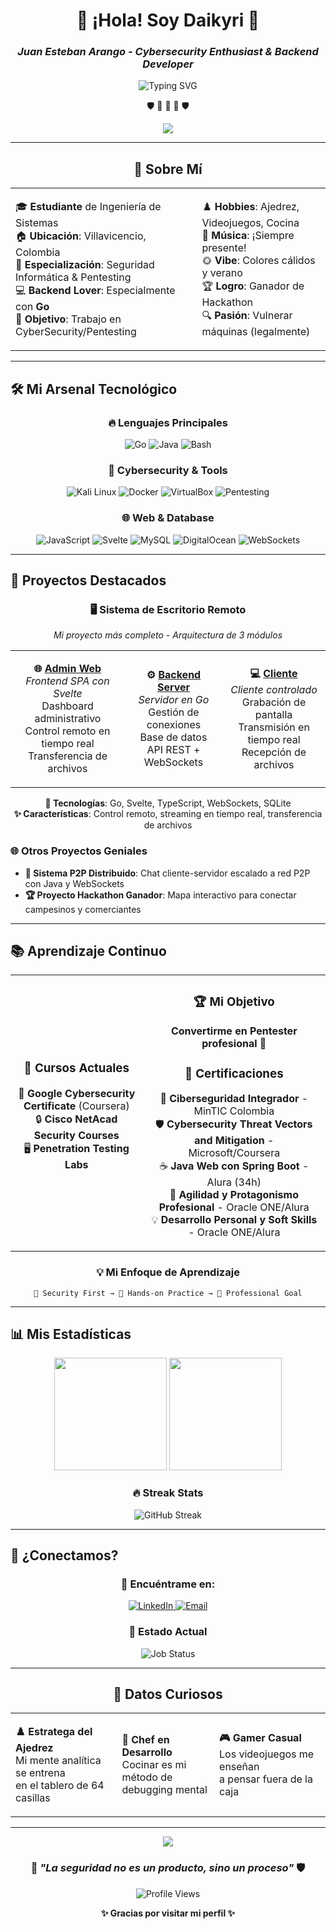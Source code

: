 <!-- Animated Header with Summer Gradient -->
<div align="center">
  
# 🔐 ¡Hola! Soy Daikyri 🎯
### *Juan Esteban Arango - Cybersecurity Enthusiast & Backend Developer*

<img src="https://readme-typing-svg.herokuapp.com?font=Fira+Code&size=20&duration=3000&pause=1000&color=FF69B4&background=FFE4E100&center=true&vCenter=true&multiline=true&width=800&height=120&lines=%F0%9F%94%90+Cybersecurity+Specialist+%7C+Pentesting+%7C+Go+Developer;%F0%9F%8C%8D+Villavicencio%2C+Colombia+%F0%9F%87%A8%F0%9F%87%B4;%F0%9F%8E%AF+Buscando+oportunidades+en+CyberSecurity;%F0%9F%94%93+Especialista+en+Seguridad+Inform%C3%A1tica" alt="Typing SVG" />

<!-- Security Animation -->
<p align="center">
  🛡️ 🔐 🎯 🔐 🛡️
</p>

<img src="https://capsule-render.vercel.app/api?type=waving&color=gradient&customColorList=12,20,14,25,17&height=100&section=header&text=&fontSize=0&animation=twinkling"/>

</div>



---

<!-- About Me Section with Beautiful Cards -->
<div align="center">

## 🎯 Sobre Mí 

<table>
<tr>
<td>

🎓 **Estudiante** de Ingeniería de Sistemas  
🏠 **Ubicación**: Villavicencio, Colombia  
🔐 **Especialización**: Seguridad Informática & Pentesting  
💻 **Backend Lover**: Especialmente con **Go**  
🎯 **Objetivo**: Trabajo en CyberSecurity/Pentesting  

</td>
<td>

♟️ **Hobbies**: Ajedrez, Videojuegos, Cocina  
🎵 **Música**: ¡Siempre presente!  
🌞 **Vibe**: Colores cálidos y verano  
🏆 **Logro**: Ganador de Hackathon  
🔍 **Pasión**: Vulnerar máquinas (legalmente)  

</td>
</tr>
</table>

</div>

---

<!-- Tech Stack with Animated Badges -->
## 🛠️ Mi Arsenal Tecnológico

<div align="center">

### 🔥 Lenguajes Principales
<img src="https://img.shields.io/badge/Go-00ADD8?style=for-the-badge&logo=go&logoColor=white" alt="Go"/>
<img src="https://img.shields.io/badge/Java-ED8B00?style=for-the-badge&logo=openjdk&logoColor=white" alt="Java"/>
<img src="https://img.shields.io/badge/Bash-4EAA25?style=for-the-badge&logo=gnu-bash&logoColor=white" alt="Bash"/>

### 🔐 Cybersecurity & Tools
<img src="https://img.shields.io/badge/Kali_Linux-557C94?style=for-the-badge&logo=kalilinux&logoColor=white" alt="Kali Linux"/>
<img src="https://img.shields.io/badge/Docker-2496ED?style=for-the-badge&logo=docker&logoColor=white" alt="Docker"/>
<img src="https://img.shields.io/badge/VirtualBox-183A61?style=for-the-badge&logo=virtualbox&logoColor=white" alt="VirtualBox"/>
<img src="https://img.shields.io/badge/Pentesting-FF6B6B?style=for-the-badge&logo=hackthebox&logoColor=white" alt="Pentesting"/>

### 🌐 Web & Database
<img src="https://img.shields.io/badge/JavaScript-F7DF1E?style=for-the-badge&logo=javascript&logoColor=black" alt="JavaScript"/>
<img src="https://img.shields.io/badge/Svelte-FF3E00?style=for-the-badge&logo=svelte&logoColor=white" alt="Svelte"/>
<img src="https://img.shields.io/badge/MySQL-4479A1?style=for-the-badge&logo=mysql&logoColor=white" alt="MySQL"/>
<img src="https://img.shields.io/badge/DigitalOcean-0080FF?style=for-the-badge&logo=digitalocean&logoColor=white" alt="DigitalOcean"/>
<img src="https://img.shields.io/badge/WebSockets-010101?style=for-the-badge&logo=socketdotio&logoColor=white" alt="WebSockets"/>

</div>

---

<!-- Projects Section with Beautiful Layout -->
## 🚀 Proyectos Destacados

<div align="center">

### 🖥️ Sistema de Escritorio Remoto
*Mi proyecto más completo - Arquitectura de 3 módulos*

<table>
<tr>
<td align="center">

**🌐 [Admin Web](https://github.com/Unikyri/EscritorioRemoto-WebAdmin)**  
*Frontend SPA con Svelte*  
Dashboard administrativo  
Control remoto en tiempo real  
Transferencia de archivos  

</td>
<td align="center">

**⚙️ [Backend Server](https://github.com/Unikyri/EscritorioRemoto-Backend)**  
*Servidor en Go*  
Gestión de conexiones  
Base de datos  
API REST + WebSockets  

</td>
<td align="center">

**💻 [Cliente](https://github.com/Unikyri/EscritorioRemoto-Cliente)**  
*Cliente controlado*  
Grabación de pantalla  
Transmisión en tiempo real  
Recepción de archivos  

</td>
</tr>
</table>

**🔧 Tecnologías**: Go, Svelte, TypeScript, WebSockets, SQLite  
**✨ Características**: Control remoto, streaming en tiempo real, transferencia de archivos

</div>

### 🌐 Otros Proyectos Geniales

- **💬 Sistema P2P Distribuido**: Chat cliente-servidor escalado a red P2P con Java y WebSockets
- **🏆 Proyecto Hackathon Ganador**: Mapa interactivo para conectar campesinos y comerciantes

---

<!-- Learning & Certifications -->
## 📚 Aprendizaje Continuo

<div align="center">

<table>
<tr>
<td align="center">

### 🎯 **Cursos Actuales**
📖 **Google Cybersecurity Certificate** (Coursera)  
🔒 **Cisco NetAcad Security Courses**  
🖥️ **Penetration Testing Labs**  

</td>
<td align="center">

### 🏆 **Mi Objetivo**
**Convertirme en Pentester profesional** 🔐  

### 📜 **Certificaciones**
🔐 **Ciberseguridad Integrador** - MinTIC Colombia  
🛡️ **Cybersecurity Threat Vectors and Mitigation** - Microsoft/Coursera  
☕ **Java Web con Spring Boot** - Alura (34h)  
🎯 **Agilidad y Protagonismo Profesional** - Oracle ONE/Alura  
💡 **Desarrollo Personal y Soft Skills** - Oracle ONE/Alura

</td>
</tr>
</table>

### 💡 Mi Enfoque de Aprendizaje
```
🔐 Security First → 🎯 Hands-on Practice → 💼 Professional Goal
```

</div>

---

<!-- GitHub Stats with Custom Theme -->
## 📊 Mis Estadísticas

<div align="center">

<img height="180em" src="https://github-readme-stats.vercel.app/api?username=Unikyri&show_icons=true&include_all_commits=true&count_private=true&border_radius=20&bg_color=30,E6B3FF,FFB3E6,FFCCF9,F0E6FF&title_color=6A4C93&text_color=6A4C93&icon_color=9B59B6&border_color=E6B3FF"/>
<img height="180em" src="https://github-readme-stats.vercel.app/api/top-langs/?username=Unikyri&layout=compact&border_radius=20&bg_color=30,E6B3FF,FFB3E6,FFCCF9,F0E6FF&title_color=6A4C93&text_color=6A4C93&border_color=E6B3FF"/>

</div>

<div align="center">

### 🔥 Streak Stats
<img src="https://github-readme-streak-stats.herokuapp.com/?user=Unikyri&background=45,E6B3FF,FFB3E6,FFCCF9&stroke=6A4C93&ring=9B59B6&fire=FF69B4&currStreakLabel=6A4C93&sideNums=6A4C93&currStreakNum=9B59B6&dates=6A4C93&sideLabels=6A4C93&border=E6B3FF&border_radius=20" alt="GitHub Streak"/>

</div>

---

<!-- Contact Section with Animated Cards -->
## 🎯 ¿Conectamos?

<div align="center">

### 💌 Encuéntrame en:

<a href="https://www.linkedin.com/in/daikyri/" target="_blank">
<img src="https://img.shields.io/badge/LinkedIn-0077B5?style=for-the-badge&logo=linkedin&logoColor=white" alt="LinkedIn"/>
</a>
<a href="mailto:contacto@daikyri.dev">
<img src="https://img.shields.io/badge/Email-D14836?style=for-the-badge&logo=gmail&logoColor=white" alt="Email"/>
</a>

### 💼 Estado Actual
<img src="https://img.shields.io/badge/🔍_Buscando_Trabajo-CyberSecurity_&_Pentesting-FF69B4?style=for-the-badge" alt="Job Status"/>

</div>

---

<!-- Fun Facts Section -->
<div align="center">

## 🎲 Datos Curiosos

<table>
<tr>
<td>

**♟️ Estratega del Ajedrez**  
Mi mente analítica se entrena  
en el tablero de 64 casillas  

</td>
<td>

**🍳 Chef en Desarrollo**  
Cocinar es mi método de  
debugging mental  

</td>
<td>

**🎮 Gamer Casual**  
Los videojuegos me enseñan  
a pensar fuera de la caja  

</td>
</tr>
</table>

</div>

---

<!-- Animated Footer -->
<div align="center">

<img src="https://capsule-render.vercel.app/api?type=waving&color=gradient&customColorList=12,20,14,25,17&height=100&section=footer&text=&fontSize=0&animation=twinkling"/>

### 🔐 *"La seguridad no es un producto, sino un proceso"* 🛡️

<img src="https://komarev.com/ghpvc/?username=Unikyri&label=Visitantes&color=FF69B4&style=for-the-badge" alt="Profile Views"/>

**✨ Gracias por visitar mi perfil ✨**

</div>

